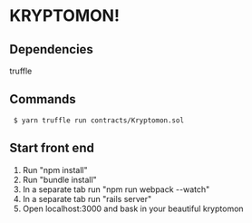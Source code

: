 # KRYPTOMON!

## Dependencies
truffle

## Commands
` $ yarn truffle run contracts/Kryptomon.sol`

## Start front end
1. Run "npm install"
2. Run "bundle install"
3. In a separate tab run "npm run webpack --watch"
4. In a separate tab run "rails server"
5. Open localhost:3000 and bask in your beautiful kryptomon
